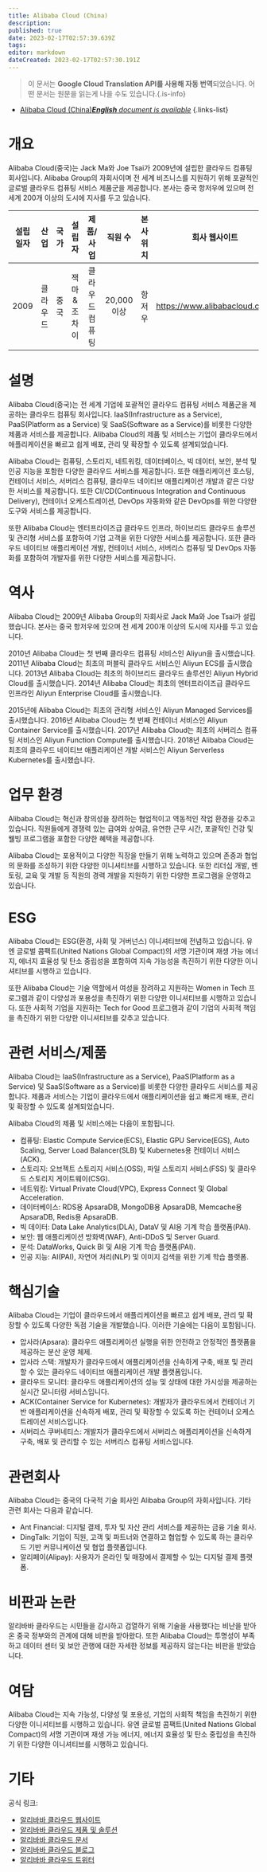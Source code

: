 ```yaml
---
title: Alibaba Cloud (China)
description: 
published: true
date: 2023-02-17T02:57:39.639Z
tags: 
editor: markdown
dateCreated: 2023-02-17T02:57:30.191Z
---
```


> 이 문서는 **Google Cloud Translation API를 사용해 자동 번역**되었습니다.
어떤 문서는 원문을 읽는게 나을 수도 있습니다.{.is-info}



- [Alibaba Cloud (China)***English** document is available*](/en/Knowledge-base/Dictionary/Company/alibaba-cloud-china)
{.links-list}

  
# 개요

Alibaba Cloud(중국)는 Jack Ma와 Joe Tsai가 2009년에 설립한 클라우드 컴퓨팅 회사입니다. Alibaba Group의 자회사이며 전 세계 비즈니스를 지원하기 위해 포괄적인 글로벌 클라우드 컴퓨팅 서비스 제품군을 제공합니다. 본사는 중국 항저우에 있으며 전 세계 200개 이상의 도시에 지사를 두고 있습니다.

| 설립일자 | 산업 | 국가 | 설립자 | 제품/사업 | 직원 수 | 본사위치 | 회사 웹사이트 |
| :----------------: | :------: | :-----: | :-----: | :--------------: | :-----------------: | :--------------------: | :---------------: |
| 2009 | 클라우드 | 중국 | 잭 마 & 조 차이 | 클라우드 컴퓨팅 | 20,000 이상 | 항저우 | https://www.alibabacloud.com/ |

# 설명

Alibaba Cloud(중국)는 전 세계 기업에 포괄적인 클라우드 컴퓨팅 서비스 제품군을 제공하는 클라우드 컴퓨팅 회사입니다. IaaS(Infrastructure as a Service), PaaS(Platform as a Service) 및 SaaS(Software as a Service)를 비롯한 다양한 제품과 서비스를 제공합니다. Alibaba Cloud의 제품 및 서비스는 기업이 클라우드에서 애플리케이션을 빠르고 쉽게 배포, 관리 및 확장할 수 있도록 설계되었습니다.

Alibaba Cloud는 컴퓨팅, 스토리지, 네트워킹, 데이터베이스, 빅 데이터, 보안, 분석 및 인공 지능을 포함한 다양한 클라우드 서비스를 제공합니다. 또한 애플리케이션 호스팅, 컨테이너 서비스, 서버리스 컴퓨팅, 클라우드 네이티브 애플리케이션 개발과 같은 다양한 서비스를 제공합니다. 또한 CI/CD(Continuous Integration and Continuous Delivery), 컨테이너 오케스트레이션, DevOps 자동화와 같은 DevOps를 위한 다양한 도구와 서비스를 제공합니다.

또한 Alibaba Cloud는 엔터프라이즈급 클라우드 인프라, 하이브리드 클라우드 솔루션 및 관리형 서비스를 포함하여 기업 고객을 위한 다양한 서비스를 제공합니다. 또한 클라우드 네이티브 애플리케이션 개발, 컨테이너 서비스, 서버리스 컴퓨팅 및 DevOps 자동화를 포함하여 개발자를 위한 다양한 서비스를 제공합니다.

# 역사

Alibaba Cloud는 2009년 Alibaba Group의 자회사로 Jack Ma와 Joe Tsai가 설립했습니다. 본사는 중국 항저우에 있으며 전 세계 200개 이상의 도시에 지사를 두고 있습니다.

2010년 Alibaba Cloud는 첫 번째 클라우드 컴퓨팅 서비스인 Aliyun을 출시했습니다. 2011년 Alibaba Cloud는 최초의 퍼블릭 클라우드 서비스인 Aliyun ECS를 출시했습니다. 2013년 Alibaba Cloud는 최초의 하이브리드 클라우드 솔루션인 Aliyun Hybrid Cloud를 출시했습니다. 2014년 Alibaba Cloud는 최초의 엔터프라이즈급 클라우드 인프라인 Aliyun Enterprise Cloud를 출시했습니다.

2015년에 Alibaba Cloud는 최초의 관리형 서비스인 Aliyun Managed Services를 출시했습니다. 2016년 Alibaba Cloud는 첫 번째 컨테이너 서비스인 Aliyun Container Service를 출시했습니다. 2017년 Alibaba Cloud는 최초의 서버리스 컴퓨팅 서비스인 Aliyun Function Compute를 출시했습니다. 2018년 Alibaba Cloud는 최초의 클라우드 네이티브 애플리케이션 개발 서비스인 Aliyun Serverless Kubernetes를 출시했습니다.

# 업무 환경

Alibaba Cloud는 혁신과 창의성을 장려하는 협업적이고 역동적인 작업 환경을 갖추고 있습니다. 직원들에게 경쟁력 있는 급여와 상여금, 유연한 근무 시간, 포괄적인 건강 및 웰빙 프로그램을 포함한 다양한 혜택을 제공합니다.

Alibaba Cloud는 포용적이고 다양한 직장을 만들기 위해 노력하고 있으며 존중과 협업의 문화를 조성하기 위한 다양한 이니셔티브를 시행하고 있습니다. 또한 리더십 개발, 멘토링, 교육 및 개발 등 직원의 경력 개발을 지원하기 위한 다양한 프로그램을 운영하고 있습니다.

# ESG

Alibaba Cloud는 ESG(환경, 사회 및 거버넌스) 이니셔티브에 전념하고 있습니다. 유엔 글로벌 콤팩트(United Nations Global Compact)의 서명 기관이며 재생 가능 에너지, 에너지 효율성 및 탄소 중립성을 포함하여 지속 가능성을 촉진하기 위한 다양한 이니셔티브를 시행하고 있습니다.

또한 Alibaba Cloud는 기술 역할에서 여성을 장려하고 지원하는 Women in Tech 프로그램과 같이 다양성과 포용성을 촉진하기 위한 다양한 이니셔티브를 시행하고 있습니다. 또한 사회적 기업을 지원하는 Tech for Good 프로그램과 같이 기업의 사회적 책임을 촉진하기 위한 다양한 이니셔티브를 갖추고 있습니다.

# 관련 서비스/제품

Alibaba Cloud는 IaaS(Infrastructure as a Service), PaaS(Platform as a Service) 및 SaaS(Software as a Service)를 비롯한 다양한 클라우드 서비스를 제공합니다. 제품과 서비스는 기업이 클라우드에서 애플리케이션을 쉽고 빠르게 배포, 관리 및 확장할 수 있도록 설계되었습니다.

Alibaba Cloud의 제품 및 서비스에는 다음이 포함됩니다.

* 컴퓨팅: Elastic Compute Service(ECS), Elastic GPU Service(EGS), Auto Scaling, Server Load Balancer(SLB) 및 Kubernetes용 컨테이너 서비스(ACK).
* 스토리지: 오브젝트 스토리지 서비스(OSS), 파일 스토리지 서비스(FSS) 및 클라우드 스토리지 게이트웨이(CSG).
* 네트워킹: Virtual Private Cloud(VPC), Express Connect 및 Global Acceleration.
* 데이터베이스: RDS용 ApsaraDB, MongoDB용 ApsaraDB, Memcache용 ApsaraDB, Redis용 ApsaraDB.
* 빅 데이터: Data Lake Analytics(DLA), DataV 및 AI용 기계 학습 플랫폼(PAI).
* 보안: 웹 애플리케이션 방화벽(WAF), Anti-DDoS 및 Server Guard.
* 분석: DataWorks, Quick BI 및 AI용 기계 학습 플랫폼(PAI).
* 인공 지능: AI(PAI), 자연어 처리(NLP) 및 이미지 검색을 위한 기계 학습 플랫폼.

# 핵심기술

Alibaba Cloud는 기업이 클라우드에서 애플리케이션을 빠르고 쉽게 배포, 관리 및 확장할 수 있도록 다양한 독점 기술을 개발했습니다. 이러한 기술에는 다음이 포함됩니다.

* 압사라(Apsara): 클라우드 애플리케이션 실행을 위한 안전하고 안정적인 플랫폼을 제공하는 분산 운영 체제.
* 압사라 스택: 개발자가 클라우드에서 애플리케이션을 신속하게 구축, 배포 및 관리할 수 있는 클라우드 네이티브 애플리케이션 개발 플랫폼입니다.
* 클라우드 모니터: 클라우드 애플리케이션의 성능 및 상태에 대한 가시성을 제공하는 실시간 모니터링 서비스입니다.
* ACK(Container Service for Kubernetes): 개발자가 클라우드에서 컨테이너 기반 애플리케이션을 신속하게 배포, 관리 및 확장할 수 있도록 하는 컨테이너 오케스트레이션 서비스입니다.
* 서버리스 쿠버네티스: 개발자가 클라우드에서 서버리스 애플리케이션을 신속하게 구축, 배포 및 관리할 수 있는 서버리스 컴퓨팅 서비스입니다.

# 관련회사

Alibaba Cloud는 중국의 다국적 기술 회사인 Alibaba Group의 자회사입니다. 기타 관련 회사는 다음과 같습니다.

* Ant Financial: 디지털 결제, 투자 및 자산 관리 서비스를 제공하는 금융 기술 회사.
* DingTalk: 기업이 직원, 고객 및 파트너와 연결하고 협업할 수 있도록 하는 클라우드 기반 커뮤니케이션 및 협업 플랫폼입니다.
* 알리페이(Alipay): 사용자가 온라인 및 매장에서 결제할 수 있는 디지털 결제 플랫폼.

# 비판과 논란

알리바바 클라우드는 시민들을 감시하고 검열하기 위해 기술을 사용했다는 비난을 받아온 중국 정부와의 관계에 대해 비판을 받아왔다. 또한 Alibaba Cloud는 투명성이 부족하고 데이터 센터 및 보안 관행에 대한 자세한 정보를 제공하지 않는다는 비판을 받았습니다.

# 여담

Alibaba Cloud는 지속 가능성, 다양성 및 포용성, 기업의 사회적 책임을 촉진하기 위한 다양한 이니셔티브를 시행하고 있습니다. 유엔 글로벌 콤팩트(United Nations Global Compact)의 서명 기관이며 재생 가능 에너지, 에너지 효율성 및 탄소 중립성을 촉진하기 위한 다양한 이니셔티브를 시행하고 있습니다.

# 기타

공식 링크:

* [알리바바 클라우드 웹사이트](https://www.alibabacloud.com/)
* [알리바바 클라우드 제품 및 솔루션](https://www.alibabacloud.com/products)
* [알리바바 클라우드 문서](https://www.alibabacloud.com/help/doc-detail/50482.htm)
* [알리바바 클라우드 블로그](https://www.alibabacloud.com/blog)
* [알리바바 클라우드 트위터](https://twitter.com/AlibabaCloud)